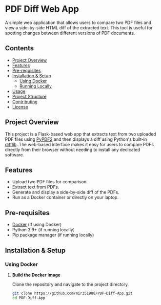 # PDF Diff Web App

A simple web application that allows users to compare two PDF files and view a side-by-side HTML diff of the extracted text. This tool is useful for spotting changes between different versions of PDF documents.

## Contents

- [Project Overview](#project-overview)
- [Features](#features)
- [Pre-requisites](#pre-requisites)
- [Installation & Setup](#installation--setup)
  - [Using Docker](#using-docker)
  - [Running Locally](#running-locally)
- [Usage](#usage)
- [Project Structure](#project-structure)
- [Contributing](#contributing)
- [License](#license)

## Project Overview

This project is a Flask-based web app that extracts text from two uploaded PDF files using [PyPDF2](https://pythonhosted.org/PyPDF2/) and then displays a diff using Python's built-in [difflib](https://docs.python.org/3/library/difflib.html). The web-based interface makes it easy for users to compare PDFs directly from their browser without needing to install any dedicated software.

## Features

- Upload two PDF files for comparison.
- Extract text from PDFs.
- Generate and display a side-by-side diff of the PDFs.
- Run as a Docker container or directly on your laptop.

## Pre-requisites

- [Docker](https://www.docker.com/get-started) (if using Docker)
- Python 3.9+ (if running locally)
- Pip package manager (if running locally)

## Installation & Setup

### Using Docker

1. **Build the Docker image**

   Clone the repository and navigate to the project directory.

   ```sh
   git clone https://github.com/nir351988/PDF-Diff-App.git
   cd PDF-Diff-App
